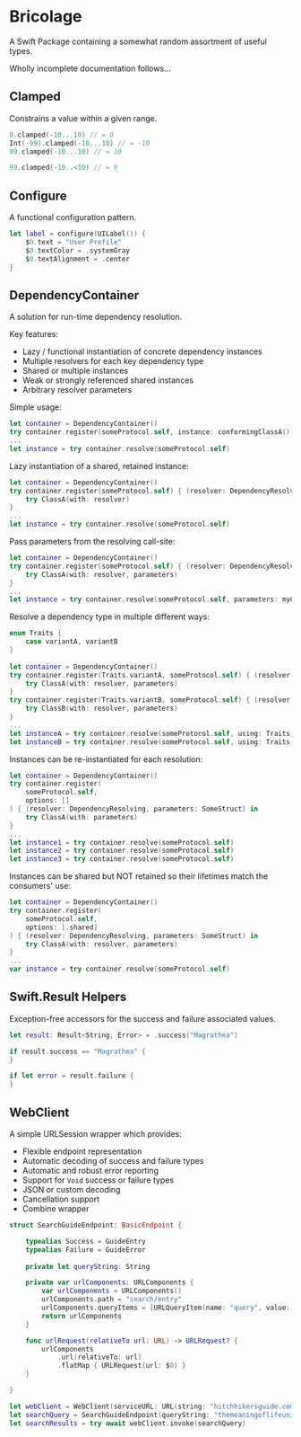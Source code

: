 # Bricolage

A Swift Package containing a somewhat random assortment of useful types. 

Wholly incomplete documentation follows...

## Clamped
Constrains a value within a given range.

```swift
0.clamped(-10...10) // = 0
Int(-99).clamped(-10...10) // = -10
99.clamped(-10...10) // = 10

99.clamped(-10..<10) // = 9
```

## Configure
A functional configuration pattern.

```swift
let label = configure(UILabel()) {
    $0.text = "User Profile"
    $0.textColor = .systemGray
    $0.textAlignment = .center
}
```

## DependencyContainer
A solution for run-time dependency resolution.

Key features:
* Lazy / functional instantiation of concrete dependency instances
* Multiple resolvers for each key dependency type
* Shared or multiple instances
* Weak or strongly referenced shared instances
* Arbitrary resolver parameters

Simple usage:
```swift
let container = DependencyContainer()
try container.register(someProtocol.self, instance: conformingClassA())
...
let instance = try container.resolve(someProtocol.self)
```

Lazy instantiation of a shared, retained instance:
```swift
let container = DependencyContainer()
try container.register(someProtocol.self) { (resolver: DependencyResolving, parameters: Void) in
    try ClassA(with: resolver)
}
...
let instance = try container.resolve(someProtocol.self)
```

Pass parameters from the resolving call-site:
```swift
let container = DependencyContainer()
try container.register(someProtocol.self) { (resolver: DependencyResolving, parameters: MyConfig) in
    try ClassA(with: resolver, parameters)
}
...
let instance = try container.resolve(someProtocol.self, parameters: myConfig)
```

Resolve a dependency type in multiple different ways:
```swift
enum Traits {
    case variantA, variantB 
}
 
let container = DependencyContainer()
try container.register(Traits.variantA, someProtocol.self) { (resolver: DependencyResolving, parameters: SomeStruct) in
    try ClassA(with: resolver, parameters)
}
try container.register(Traits.variantB, someProtocol.self) { (resolver: DependencyResolving, parameters: SomeStruct) in
    try ClassB(with: resolver, parameters)
}
...
let instanceA = try container.resolve(someProtocol.self, using: Traits.variantA)
let instanceB = try container.resolve(someProtocol.self, using: Traits.variantB)
```

Instances can be re-instantiated for each resolution:
```swift
let container = DependencyContainer()
try container.register(
    someProtocol.self, 
    options: []
) { (resolver: DependencyResolving, parameters: SomeStruct) in
    try ClassA(with: parameters)
}
...
let instance1 = try container.resolve(someProtocol.self)
let instance2 = try container.resolve(someProtocol.self)
let instance3 = try container.resolve(someProtocol.self)
```

Instances can be shared but NOT retained so their lifetimes match the consumers' use:
```swift
let container = DependencyContainer()
try container.register(
    someProtocol.self, 
    options: [.shared]
) { (resolver: DependencyResolving, parameters: SomeStruct) in
    try ClassA(with: resolver, parameters)
}
...
var instance = try container.resolve(someProtocol.self)
```

## Swift.Result Helpers
Exception-free accessors for the success and failure associated values.

```swift
let result: Result<String, Error> = .success("Magrathea")

if result.success == "Magrathea" {
}

if let error = result.failure {
}
```

## WebClient
A simple URLSession wrapper which provides:
* Flexible endpoint representation
* Automatic decoding of success and failure types
* Automatic and robust error reporting
* Support for `Void` success or failure types
* JSON or custom decoding
* Cancellation support
* Combine wrapper

```swift
struct SearchGuideEndpoint: BasicEndpoint {

    typealias Success = GuideEntry
    typealias Failure = GuideError
 
    private let queryString: String

    private var urlComponents: URLComponents {
        var urlComponents = URLComponents()
        urlComponents.path = "search/entry"
        urlComponents.queryItems = [URLQueryItem(name: "query", value: queryString)]
        return urlComponents
    }

    func urlRequest(relativeTo url: URL) -> URLRequest? {
        urlComponents
            .url(relativeTo: url)
            .flatMap { URLRequest(url: $0) }
    }

}

let webClient = WebClient(serviceURL: URL(string: "hitchhikersguide.com/api")!)
let searchQuery = SearchGuideEndpoint(queryString: "themeaningoflifeuniverseandeverything")
let searchResults = try await webClient.invoke(searchQuery)
```
